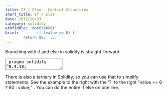 ```yaml
---
title: If / Else - Control Structures
short_title: If / Else
date: 2017/10/23
category: solidity
ethfiddle: 'mpKOYpbX9f'
brief: '      if (value == 8) {
        return 80;  ...'
---
```



Branching with if and else in solidity is straight-forward.
<textarea class="invisible">
 pragma solidity ^0.4.18;
  contract IfElseExample {
    function set(uint _value) public {
      value = _value;
    }

    function changeNum() public constant returns (uint) {
      if (value == 8) {
        return 80;
      } else if(value == 7) {
        return 70;
      } else {
        //Use the ternary operator for brevity
        return  value == 6 ? 60 : value;
      }
    }

    uint value;
  }
</textarea>
There is also a ternary in Solidity, so you can use that to simplify statements.  See the example to the right with the '?' to the right "value == 6 ? 60 : value;" . You can do the entire if else on one line.
<br/>
<!--
Next example: Switch.
-->